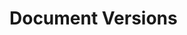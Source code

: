 <script setup>
import SwaggerUI from "@/swagger/view/SwaggerUI.vue"
import swaggerExistsJson from "@/swagger/json/general/document-versions/exists.json";
import swaggerGetInfoJson from "@/swagger/json/general/document-versions/get-info.json";
import swaggerGetJson from "@/swagger/json/general/document-versions/get.json";
import swaggerListJson from "@/swagger/json/general/document-versions/list.json";

const swaggerExistsSpecs = [
  { json: swaggerExistsJson, domId:"exists" },
];
const swaggerGetInfoSpecs = [
  { json: swaggerGetInfoJson, domId:"getInfo" },
];
const swaggerGetSpecs = [
  { json: swaggerGetJson, domId:"get" },
];
const swaggerListSpecs = [
  { json: swaggerListJson, domId:"list" },
];
</script>

# Document Versions

<!--@include: @/../components/general/document-versions/exists.md-->

<!--@include: @/../components/general/document-versions/get-info.md-->

<!--@include: @/../components/general/document-versions/get.md-->

<!--@include: @/../components/general/document-versions/list.md-->
